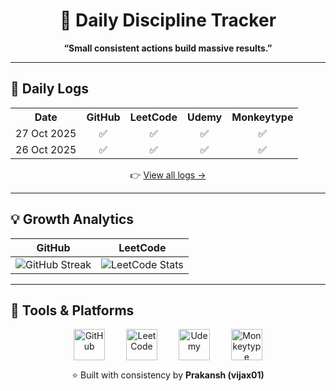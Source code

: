 <h1 align="center">🌱 Daily Discipline Tracker</h1>

<p align="center">
  <b>“Small consistent actions build massive results.”</b><br/>
</p>

---
## 🧾 Daily Logs

<div align="center">

<table>
  <tr>
    <th>Date</th>
    <th>GitHub</th>
    <th>LeetCode</th>
    <th>Udemy</th>
    <th>Monkeytype</th>
  </tr>
  <tr>
    <td>27 Oct 2025</td>
    <td align="center">✅</td>
    <td align="center">✅</td>
    <td align="center">✅</td>
    <td align="center">✅</td>
  </tr>
  <tr>
    <td>26 Oct 2025</td>
    <td align="center">✅</td>
    <td align="center">✅</td>
    <td align="center">✅</td>
    <td align="center">✅</td>
  </tr>
</table>

</div>

<p align="center">👉 <a href="./logs/2025-10.md">View all logs →</a></p>

---


## 💡 Growth Analytics

| GitHub | LeetCode |
|--------|-----------|
| ![GitHub Streak](https://streak-stats.demolab.com?user=vijax01&theme=react&hide_border=true) | ![LeetCode Stats](https://leetcard.jacoblin.cool/vijax01?theme=dark&font=Karma&ext=contest) |

---

## 🧰 Tools & Platforms

<p align="center">
  <img src="https://github.githubassets.com/assets/GitHub-Mark-ea2971cee799.png" alt="GitHub" width="50" height="50" style="margin: 0 15px; vertical-align: middle;" title="GitHub"/>
  <img src="https://upload.wikimedia.org/wikipedia/commons/1/19/LeetCode_logo_black.png" alt="LeetCode" width="50" height="50" style="margin: 0 15px; vertical-align: middle;" title="LeetCode"/>
  <img src="https://pbs.twimg.com/profile_images/1417157967124721666/xShJF4Km_400x400.png" alt="Udemy" width="50" height="50" style="margin: 0 15px; vertical-align: middle;" title="Udemy"/>
  <img src="https://media.licdn.com/dms/image/v2/C4D0BAQGaQNL3XmKs6Q/company-logo_200_200/company-logo_200_200/0/1673214811889/monkeytypegame_logo?e=2147483647&v=beta&t=FdFz9laOiDMevxBf91WwfrgDNgHrdqAArOLTQicFBos" alt="Monkeytype" width="50" height="50" style="margin: 0 15px; vertical-align: middle;" title="Monkeytype"/>
</p>


</p>

<p align="center">
  ⭐ Built with consistency by <b>Prakansh (vijax01)</b>  
</p>
